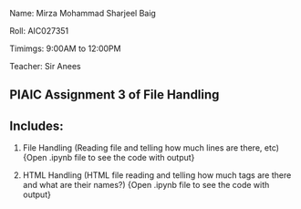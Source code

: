 Name: Mirza Mohammad Sharjeel Baig

Roll: AIC027351

Timimgs: 9:00AM to 12:00PM

Teacher: Sir Anees

PIAIC Assignment 3 of File Handling
------

Includes:
---

1) File Handling (Reading file and telling how much lines are there, etc) {Open .ipynb file to see the code with output}

2) HTML Handling (HTML file reading and telling how much tags are there and what are their names?) {Open .ipynb file to see the code with output}
